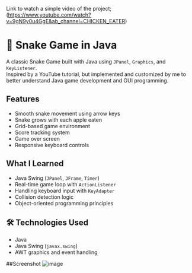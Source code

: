 Link to watch a simple video of the project; (https://www.youtube.com/watch?v=9gN9y0u4GgE&ab_channel=CHICKEN_EATER)





# 🐍 Snake Game in Java

A classic Snake Game built with Java using `JPanel`, `Graphics`, and `KeyListener`.  
Inspired by a YouTube tutorial, but implemented and customized by me to better understand Java game development and GUI programming.

## Features
- Smooth snake movement using arrow keys
- Snake grows with each apple eaten
- Grid-based game environment
- Score tracking system
- Game over screen
- Responsive keyboard controls

## What I Learned
- Java Swing (`JPanel`, `JFrame`, `Timer`)
- Real-time game loop with `ActionListener`
- Handling keyboard input with `KeyAdapter`
- Collision detection logic
- Object-oriented programming principles

## 🛠️ Technologies Used
- Java
- Java Swing (`javax.swing`)
- AWT graphics and event handling

##Screenshot
![image](https://github.com/user-attachments/assets/d5b0d69b-cd01-4913-af77-e57e9217adca)
